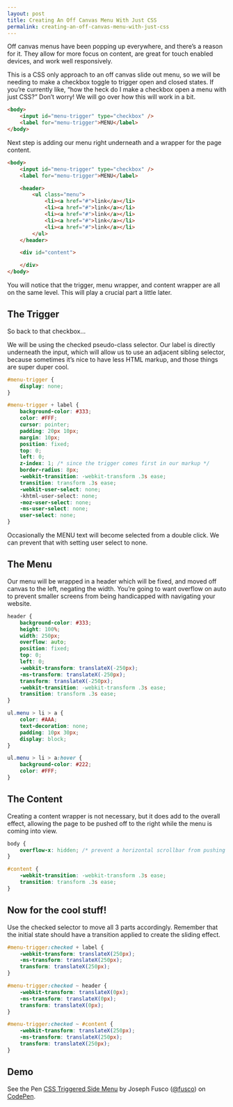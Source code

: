 ```yaml
---
layout: post
title: Creating An Off Canvas Menu With Just CSS
permalink: creating-an-off-canvas-menu-with-just-css
---
```


Off canvas menus have been popping up everywhere, and there’s a reason for it. They allow for more focus on content, are great for touch enabled devices, and work well responsively.

This is a CSS only approach to an off canvas slide out menu, so we will be needing to make a checkbox toggle to trigger open and closed states. If you’re currently like, “how the heck do I make a checkbox open a menu with just CSS?” Don’t worry! We will go over how this will work in a bit.

```html
<body>
	<input id="menu-trigger" type="checkbox" />
	<label for="menu-trigger">MENU</label>
</body>
```

Next step is adding our menu right underneath and a wrapper for the page content.

```html
<body>
	<input id="menu-trigger" type="checkbox" />
	<label for="menu-trigger">MENU</label>

	<header>
		<ul class="menu">
			<li><a href="#">link</a></li>
			<li><a href="#">link</a></li>
			<li><a href="#">link</a></li>
			<li><a href="#">link</a></li>
			<li><a href="#">link</a></li>
		</ul>
	</header>

	<div id="content">

	</div>
</body>
```

You will notice that the trigger, menu wrapper, and content wrapper are all on the same level. This will play a crucial part a little later.

## The Trigger

So back to that checkbox…

We will be using the checked pseudo-class selector. Our label is directly underneath the input, which will allow us to use an adjacent sibling selector, because sometimes it’s nice to have less HTML markup, and those things are super duper cool.

```css
#menu-trigger {
	display: none;
}

#menu-trigger + label {
	background-color: #333;
	color: #FFF;
	cursor: pointer;
	padding: 20px 10px;
	margin: 10px;
	position: fixed;
	top: 0;
	left: 0;
	z-index: 1; /* since the trigger comes first in our markup */
	border-radius: 8px;
	-webkit-transition: -webkit-transform .3s ease;
	transition: transform .3s ease;
	-webkit-user-select: none;
	-khtml-user-select: none;
	-moz-user-select: none;
	-ms-user-select: none;
	user-select: none;
}
```

Occasionally the MENU text will become selected from a double click. We can prevent that with setting user select to none.

## The Menu

Our menu will be wrapped in a header which will be fixed, and moved off canvas to the left, negating the width. You’re going to want overflow on auto to prevent smaller screens from being handicapped with navigating your website.

```css
header {
	background-color: #333;
	height: 100%;
	width: 250px;
	overflow: auto;
	position: fixed;
	top: 0;
	left: 0;
	-webkit-transform: translateX(-250px);
	-ms-transform: translateX(-250px);
	transform: translateX(-250px);
	-webkit-transition: -webkit-transform .3s ease;
	transition: transform .3s ease;
}

ul.menu > li > a {
	color: #AAA;
	text-decoration: none;
	padding: 10px 30px;
	display: block;
}

ul.menu > li > a:hover {
	background-color: #222;
	color: #FFF;
}
```

## The Content

Creating a content wrapper is not necessary, but it does add to the overall effect, allowing the page to be pushed off to the right while the menu is coming into view.

```css
body {
	overflow-x: hidden; /* prevent a horizontal scrollbar from pushing the content right */
}

#content {
	-webkit-transition: -webkit-transform .3s ease;
	transition: transform .3s ease;
}
```

## Now for the cool stuff!

Use the checked selector to move all 3 parts accordingly. Remember that the initial state should have a transition applied to create the sliding effect.

```css
#menu-trigger:checked + label {
	-webkit-transform: translateX(250px);
	-ms-transform: translateX(250px);
	transform: translateX(250px);
}

#menu-trigger:checked ~ header {
	-webkit-transform: translateX(0px);
	-ms-transform: translateX(0px);
	transform: translateX(0px);
}

#menu-trigger:checked ~ #content {
	-webkit-transform: translateX(250px);
	-ms-transform: translateX(250px);
	transform: translateX(250px);
}
```

## Demo

<p data-height="300" data-theme-id="27795" data-slug-hash="bNwQGJ" data-default-tab="result" data-user="fusco" data-embed-version="2" data-pen-title="CSS Triggered Side Menu" class="codepen">See the Pen <a href="http://codepen.io/fusco/pen/bNwQGJ/">CSS Triggered Side Menu</a> by Joseph Fusco (<a href="http://codepen.io/fusco">@fusco</a>) on <a href="http://codepen.io">CodePen</a>.</p>
<script async src="https://production-assets.codepen.io/assets/embed/ei.js"></script>
